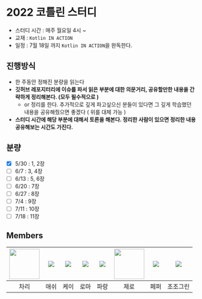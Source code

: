 # 2022 코틀린 스터디

- 스터디 시간 : 매주 월요일 4시 ~
- 교재 : `Kotlin IN ACTION`
- 일정 : 7월 18일 까지 `Kotlin IN ACTION`을 완독한다.

## 진행방식

- 한 주동안 정해진 분량을 읽는다
- **깃허브 레포지터리에 이슈를 파서 읽은 부분에 대한 의문거리, 공유할만한 내용을 간략하게 정리해본다. (모두 필수적으로 )**
    - or 정리를 한다. 추가적으로 깊게 파고싶으신 분들이 있다면 그 깊게 학습했던 내용을 공유해줬으면 좋겠다 ( 위를 대체 가능 )
- **스터디 시간에 해당 부분에 대해서 토론을 해본다. 정리한 사람이 있으면 정리한 내용 공유해보는 시간도 가진다.**

## 분량

- [x] 5/30 : 1, 2장
- [ ] 6/7 : 3, 4장
- [ ] 6/13 : 5, 6장
- [ ] 6/20 : 7장
- [ ] 6/27 : 8장
- [ ] 7/4 : 9장
- [ ] 7/11 : 10장
- [ ] 7/18 : 11장

## Members

| [<img height="80" src="https://github.com/cjlee38.png?size=80" width="80"/>](https://github.com/cjlee38) | [![](https://github.com/dongho108.png?size=80)](https://github.com/dongho108) | [![](https://github.com/kth990303.png?size=80)](https://github.com/kth990303) |[![](https://github.com/kbsat.png?size=80)](https://github.com/kbsat)  | [![](https://github.com/summerlunaa.png?size=80)](https://github.com/summerlunaa) | [<img src="https://github.com/asebn1.png" width="80">](https://github.com/asebn1) |[![](https://github.com/SuyeonChoi.png?size=80)](https://github.com/SuyeonChoi) | [![](https://github.com/jojogreen91.png?size=80)](https://github.com/jojogreen91) |  
|:-------------------------------------------------------------------------:|:-------------------------------------------------------------------------------:|:-------------------------------------------------------------------------------------:|:---------------------------------------------------------------------:|:---------------------------------------------------------------------------:|:---------------------------------------------------------------------------------:|:---:|:---:|
|                                    차리                                     |                                       애쉬                                        |                                          케이                                           |                                  로마                                   |                                     파랑                                      |                                        제로                                         | 페퍼 | 조조그린 |


